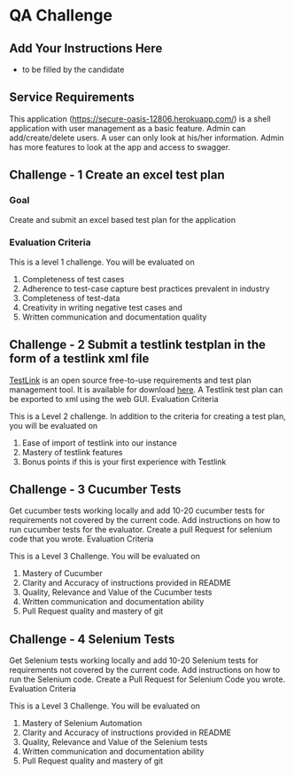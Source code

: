 # QA Challenge #
## Add Your Instructions Here ##
* to be filled by the candidate

## Service Requirements ##
This application (https://secure-oasis-12806.herokuapp.com/) is a shell application with user management as a basic feature. Admin can add/create/delete users. A user can only look at his/her information. Admin has more features to look at the app and access to swagger.

## Challenge - 1 Create an excel test plan ##
### Goal ###

Create and submit an excel based test plan for the application

### Evaluation Criteria ###
 
This is a level 1 challenge. You will be evaluated on

1. Completeness of test cases
2. Adherence to test-case capture best practices prevalent in industry
3. Completeness of test-data
4. Creativity in writing negative test cases and
5. Written communication and documentation quality

## Challenge - 2 Submit a testlink testplan in the form of a testlink xml file ##

[TestLink](http://testlink.sourceforge.net/docs/documents/end-users/manual.html) is an open source free-to-use requirements and test plan management tool. It is available for download [here](https://bitnami.com/stack/testlink/installer). A Testlink test plan can be exported to xml using the web GUI.
Evaluation Criteria

This is a Level 2 challenge. In addition to the criteria for creating a test plan, you will be evaluated on

1. Ease of import of testlink into our instance
2. Mastery of testlink features
3. Bonus points if this is your first experience with Testlink

## Challenge - 3 Cucumber Tests ##

Get cucumber tests working locally and add 10-20 cucumber tests for requirements not covered by the current code. Add instructions on how to run cucumber tests for the evaluator. Create a pull Request for selenium code that you wrote.
Evaluation Criteria

This is a Level 3 Challenge. You will be evaluated on

1. Mastery of Cucumber
2. Clarity and Accuracy of instructions provided in README
3. Quality, Relevance and Value of the Cucumber tests
4. Written communication and documentation ability
5. Pull Request quality and mastery of git

## Challenge - 4 Selenium Tests ##

Get Selenium tests working locally and add 10-20 Selenium tests for requirements not covered by the current code. Add instructions on how to run the Selenium code. Create a Pull Request for Selenium Code you wrote.
Evaluation Criteria

This is a Level 3 Challenge. You will be evaluated on

1. Mastery of Selenium Automation
2. Clarity and Accuracy of instructions provided in README
3. Quality, Relevance and Value of the Selenium tests
4. Written communication and documentation ability
5. Pull Request quality and mastery of git
